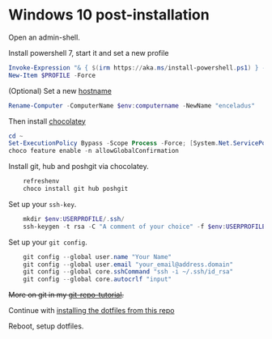 # Windows 10 post-installation

Open an admin-shell.

Install powershell 7, start it and set a new profile

```powershell
Invoke-Expression "& { $(irm https://aka.ms/install-powershell.ps1) } -UseMSI -Preview"
New-Item $PROFILE -Force
```

(Optional) Set a new [hostname](http://seriss.com/people/erco/unixtools/hostnames.html)

```powershell
Rename-Computer -ComputerName $env:computername -NewName "enceladus"
```

Then install [chocolatey](https://chocolatey.org/)

```powershell
cd ~
Set-ExecutionPolicy Bypass -Scope Process -Force; [System.Net.ServicePointManager]::SecurityProtocol = [System.Net.ServicePointManager]::SecurityProtocol -bor 3072; iex ((New-Object System.Net.WebClient).DownloadString('https://chocolatey.org/install.ps1'))
choco feature enable -n allowGlobalConfirmation
```

Install git, hub and poshgit via chocolatey.

```powershell
    refreshenv
    choco install git hub poshgit
```

Set up your `ssh-key`.

```powershell
    mkdir $env:USERPROFILE/.ssh/
    ssh-keygen -t rsa -C "A comment of your choice" -f $env:USERPROFILE/.ssh/id_rsa
```

Set up your `git config`.

```powershell
    git config --global user.name "Your Name"
    git config --global user.email "your_email@address.domain"
    git config --global core.sshCommand "ssh -i ~/.ssh/id_rsa"
    git config --global core.autocrlf "input"
```

~~More on git in my [git-repo-tutorial](how-to_init_a_git_repo.md#preparations).~~

Continue with [installing the dotfiles from this repo](2-how-to-windows-dotfiles.md)

Reboot, setup dotfiles.
